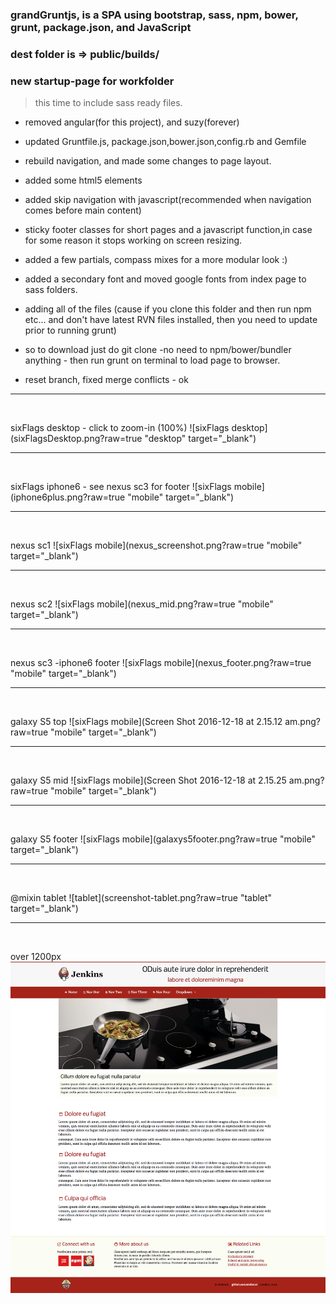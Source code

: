 ### grandGruntjs, is a SPA using bootstrap, sass, npm, bower, grunt, package.json, and JavaScript

### dest folder is => public/builds/

### new startup-page for workfolder
> this time to include sass ready files.


- removed angular(for this project), and suzy(forever)
- updated Gruntfile.js, package.json,bower.json,config.rb and Gemfile 
- rebuild navigation, and made some changes to page layout.
- added some html5 elements
- added skip navigation with javascript(recommended when navigation
  comes before main content)
- sticky footer classes for short pages and a javascript function,in 
  case for some reason it stops working on screen resizing.
- added a few partials, compass mixes for a more modular look :)
- added a secondary font and moved google fonts from index page to 
  sass folders.
- adding all of the files (cause if you clone this folder and then run npm etc... and don't have latest RVN files 
  installed, then you need to update prior to running grunt)
- so to download just do git clone -no need to npm/bower/bundler anything -  then run grunt on terminal to load page
  to browser.

- reset branch, fixed merge conflicts - ok


<hr />
  
  <br />
  
  sixFlags desktop - click to zoom-in (100%)
  ![sixFlags desktop](sixFlagsDesktop.png?raw=true "desktop" target="_blank")
  
  
  
  <hr />
  
  <br />
  
  sixFlags iphone6 - see nexus sc3 for footer
  ![sixFlags mobile](iphone6plus.png?raw=true "mobile" target="_blank")
  
  
  <hr />
  
  <br />
  
  nexus sc1 
  ![sixFlags mobile](nexus_screenshot.png?raw=true "mobile" target="_blank")
  
  <hr />
  
  <br />
  
  nexus sc2
  ![sixFlags mobile](nexus_mid.png?raw=true "mobile" target="_blank")
  
  <hr />
  
  <br />
  
  nexus sc3 -iphone6 footer 
  ![sixFlags mobile](nexus_footer.png?raw=true "mobile" target="_blank")
  
  
  
  <hr />
  
  <br />
  
  galaxy S5 top
  ![sixFlags mobile](Screen Shot 2016-12-18 at 2.15.12 am.png?raw=true "mobile" target="_blank")
  
  
  <hr />
  
  <br />
  
  galaxy S5 mid
  ![sixFlags mobile](Screen Shot 2016-12-18 at 2.15.25 am.png?raw=true "mobile" target="_blank")
  
  
  <hr />
  
  <br />
  
  galaxy S5 footer
  ![sixFlags mobile](galaxys5footer.png?raw=true "mobile" target="_blank")
  
  
  
  
  




<hr />
  
  <br />
  
  @mixin tablet
  ![tablet](screenshot-tablet.png?raw=true "tablet" target="_blank")
  
  
  <hr />
  
  <br />
  
  over 1200px
  ![desktop](screenshot-over1200.png?raw=true "desktop")
  



 








